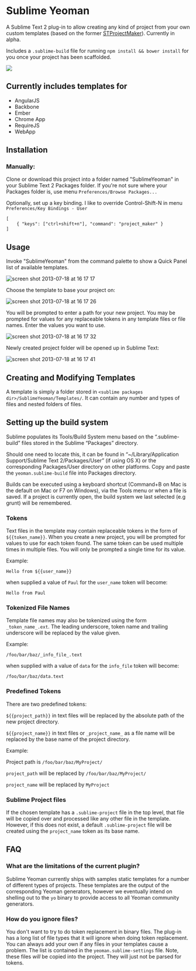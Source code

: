 Sublime Yeoman
===================

A Sublime Text 2 plug-in to allow creating any kind of project from your own custom templates (based on the former [STProjectMaker](https://github.com/bit101/STProjectMaker)). Currently in alpha.

Includes a `.sublime-build` file for running `npm install && bower install` for you once your project has been scaffolded.

![](https://f.cloud.github.com/assets/110953/819687/680e6e5e-efb6-11e2-869a-9ffedfb101e4.jpg)

## Currently includes templates for

* AngularJS
* Backbone
* Ember
* Chrome App
* RequireJS
* WebApp


## Installation

### Manually:

Clone or download this project into a folder named "SublimeYeoman" in your Sublime Text 2 Packages folder. If you're not sure where your Packages folder is, use menu `Preferences/Browse Packages...`

Optionally, set up a key binding. I like to override Control-Shift-N in menu `Preferences/Key Bindings - User`

	[
		{ "keys": ["ctrl+shift+n"], "command": "project_maker" }
	]

## Usage

Invoke "SublimeYeoman" from the command palette to show a Quick Panel list of available templates.

![screen shot 2013-07-18 at 16 17 17](https://f.cloud.github.com/assets/110953/820070/4c290c7e-efbd-11e2-9a0c-2eb4b4425d75.png)

Choose the template to base your project on:

![screen shot 2013-07-18 at 16 17 26](https://f.cloud.github.com/assets/110953/820069/4c22802a-efbd-11e2-8eca-74712407b96a.png)


You will be prompted to enter a path for your new project. You may be prompted for values for any replaceable tokens in any template files or file names. Enter the values you want to use.

![screen shot 2013-07-18 at 16 17 32](https://f.cloud.github.com/assets/110953/820067/4c1b53fe-efbd-11e2-93d3-2fb66522021c.png)


Newly created project folder will be opened up in Sublime Text:

![screen shot 2013-07-18 at 16 17 41](https://f.cloud.github.com/assets/110953/820068/4c19005e-efbd-11e2-801e-0f2d5e9fd7f6.png)

## Creating and Modifying Templates

A template is simply a folder stored in `<sublime packages dir>/SublimeYeoman/Templates/`. It can contain any number and types of files and nested folders of files.

## Setting up the build system

Sublime populates its Tools/Build System menu based on the “.sublime-build” files stored in the Sublime “Packages” directory. 

Should one need to locate this, it can be found in “~/Library/Application Support/Sublime Text 2/Packages/User” (if using OS X) or the corresponding Packages/User directory on other platforms. Copy and paste the `yeoman.sublime-build` file into Packages directory.

Builds can be executed using a keyboard shortcut (Command+B on Mac is the default on Mac or F7 on Windows), via the Tools menu or when a file is saved. If a project is currently open, the build system we last selected (e.g grunt) will be remembered.

### Tokens

Text files in the template may contain replaceable tokens in the form of `${{token_name}}`. When you create a new project, you will be prompted for values to use for each token found. The same token can be used multiple times in multiple files. You will only be prompted a single time for its value.

Example:

	Hello from ${{user_name}}

when supplied a value of `Paul` for the `user_name` token will become:

	Hello from Paul

### Tokenized File Names

Template file names may also be tokenized using the form `_token_name_.ext`. The leading underscore, token name and trailing underscore will be replaced by the value given.

Example:

	/foo/bar/baz/_info_file_.text

when supplied with a value of `data` for the `info_file` token will become:

	/foo/bar/baz/data.text


### Predefined Tokens

There are two predefined tokens:

`${{project_path}}` in text files will be replaced by the absolute path of the new project directory.

`${{project_name}}` in text files or `_project_name_` as a file name will be replaced by the base name of the project directory.

Example:

Project path is `/foo/bar/baz/MyProject/`

`project_path` will be replaced by `/foo/bar/baz/MyProject/`

`project_name` will be replaced by `MyProject`

### Sublime Project files

If the chosen template has a `.sublime-project` file in the top level, that file will be copied over and processed like any other file in the template. However, if this does not exist, a default `.sublime-project` file will be created using the `project_name` token as its base name. 

## FAQ

### What are the limitations of the current plugin?

Sublime Yeoman currently ships with samples static templates for a number of different types of projects. These templates are the output of the corresponding Yeoman generators, however we eventually intend on shelling out to the `yo` binary to provide access to all Yeoman community generators.

### How do you ignore files?

You don't want to try to do token replacement in binary files. The plug-in has a long list of file types that it will ignore when doing token replacement. You can always add your own if any files in your templates cause a problem. The list is contained in the `yeoman.sublime-settings` file. Note, these files _will_ be copied into the project. They will just not be parsed for tokens.

